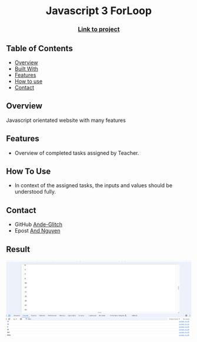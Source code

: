 <h1 align="center">Javascript 3 ForLoop</h1>
<div align="center">
  <h3>
    <a href="https://ande-glitch.github.io/JS-2-IF-ForLoop/">
      Link to project
    </a>
  </h3>
</div>
<!-- TABLE OF CONTENTS -->

## Table of Contents

- [Overview](#overview)
- [Built With](#built-with)
- [Features](#features)
- [How to use](#how-to-use)
- [Contact](#contact)

<!-- OVERVIEW -->
## Overview
Javascript orientated website with many features

## Features
- Overview of completed tasks assigned by Teacher. 

## How To Use

- In context of the assigned tasks, the inputs and values should be understood fully.

## Contact
- GitHub [Ande-Glitch](https://github.com/Ande-glitch)
- Epost [And Nguyen](mailto:andynuwen@gmail.com)

## Result

![Image_1](./Images/lunch.png)
